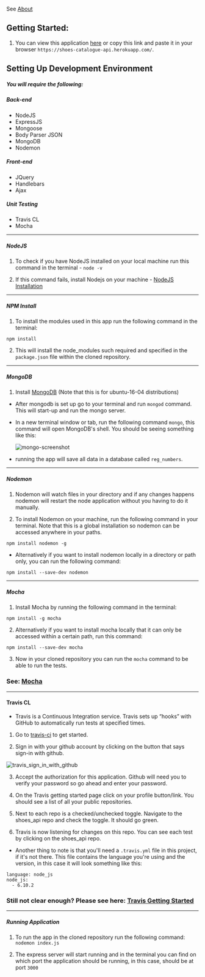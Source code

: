 See <a href="https://github.com/GarethW1994/shoes_api/tree/about">About</a>

## Getting Started:
1. You can view this application <a href="https://shoes-catalogue-api.herokuapp.com/">here</a> or copy this link and paste it in your browser `https://shoes-catalogue-api.herokuapp.com/`.



## Setting Up Development Environment
##### You will require the following:
##### Back-end
- NodeJS
- ExpressJS
- Mongoose
- Body Parser JSON
- MongoDB
- Nodemon

##### Front-end
- JQuery
- Handlebars
- Ajax

##### Unit Testing
- Travis CL
- Mocha
---

##### NodeJS
1. To check if you have NodeJS installed on your local machine run this command in the terminal - `node -v`

2. If this command fails, install Nodejs on your machine - <a href="">NodeJS Installation</a>

---

##### NPM Install
1. To install the modules used in this app run the following command in the terminal:
  ```
  npm install
  ```
2. This will install the node_modules such required and specified in the `package.json` file within the cloned repository.

---

##### MongoDB
1. Install <a href="https://www.digitalocean.com/community/tutorials/how-to-install-and-secure-mongodb-on-ubuntu-16-04"> MongoDB</a> (Note that this is for ubuntu-16-04    distributions)
- After mongodb is set up go to your terminal and run `mongod` command. This will start-up and run the mongo server.
- In a new terminal window or tab, run the following command `mongo`, this command will open MongoDB's shell. You should be seeing something like this:

  ![mongo-screenshot](https://user-images.githubusercontent.com/22448019/29771337-85aec57a-8bf3-11e7-80be-2ceb18da26f8.png)

- running the app will save all data in a database called `reg_numbers`.

---

##### Nodemon

1. Nodemon will watch files in your directory and if any changes happens nodemon will restart the node application without you having to do it manually.

2. To install Nodemon on your machine, run the following command in your terminal. Note that this is a global installation so nodemon can be accessed anywhere
in your paths.
```
npm install nodemon -g
```
- Alternatively if you want to install nodemon locally in a directory or path only, you can run the following command:
```
npm install --save-dev nodemon
```

---

##### Mocha
1. Install Mocha by running the following command in the terminal:
  ```
  npm install -g mocha
  ```
2. Alternatively if you want to install mocha locally that it can only be accessed within a certain path, run this command:
  ```
  npm install --save-dev mocha
  ```

3.  Now in your cloned repository you can run the `mocha` command to be able to run the tests.

### See: <a href="https://mochajs.org/">Mocha</a>
---
#### Travis CL
- Travis is a Continuous Integration service. Travis sets up “hooks” with GitHub to automatically run tests at specified times.

1. Go to <a href="https://travis-ci.org/">travis-ci</a> to get started.

2. Sign in with your github account by clicking on the button that says sign-in with github.

![travis_sign_in_with_github](https://user-images.githubusercontent.com/22448019/29770416-451ce66c-8bef-11e7-8063-b39e6c43c7d8.png)

3. Accept the authorization for this application. Github will need you to verify your password so go ahead and enter your password.

4. On the Travis getting started page click on your profile button/link. You should see a list of all your public repositories.

5. Next to each repo is a checked/unchecked toggle. Navigate to the shoes_api repo and check the toggle. It should go green.

6. Travis is now listening for changes on this repo. You can see each test by clicking on the shoes_api repo.

- Another thing to note is that you'll need a `.travis.yml` file in this project, if it's not there. This file contains the language you're using and the version,
in this case it will look something like this:
```
language: node_js
node_js:
  - 6.10.2
```
### Still not clear enough? Please see here: <a href="https://docs.travis-ci.com/user/getting-started/">Travis Getting Started</a>
---
##### Running Application
1. To run the app in the cloned repository run the following command: `nodemon index.js`

2. The express server will start running and in the terminal you can find on which port the application should be running, in this case, should be at port `3000`
